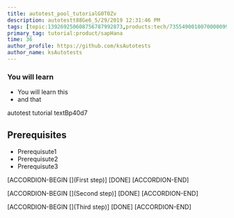 ```yaml
---
title: autotest_pool_tutorialG0T0Zv
description: autotestt88Ge6_5/29/2019 12:31:46 PM
tags: [topic:139269250608756787992873,products:tech/73554900100700000996,tutorial:experience/advanced]
primary_tag: tutorial:product/sapHana
time: 36
author_profile: https://github.com/ksAutotests
author_name: ksAutotests
---
```

### You will learn
- You will learn this
- and that

autotest tutorial textBp40d7

## Prerequisites
- Prerequisute1
- Prerequisute2
- Prerequisute3

[ACCORDION-BEGIN [](First step)]
[DONE]
[ACCORDION-END]

[ACCORDION-BEGIN [](Second step)]
[DONE]
[ACCORDION-END]

[ACCORDION-BEGIN [](Third step)]
[DONE]
[ACCORDION-END]

